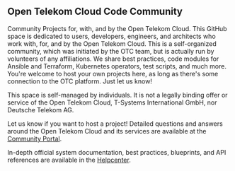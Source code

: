 ## Open Telekom Cloud Code Community

<!--
You can do mighty things with the power of [Markdown](https://docs.github.com/github/writing-on-github/getting-started-with-writing-and-formatting-on-github/basic-writing-and-formatting-syntax)
-->

Community Projects for, with, and by the Open Telekom Cloud. This GitHub space is dedicated to users, developers, engineers, and architects who work with, for, and by the Open Telekom Cloud. This is a self-organized community, which was initiated by the OTC team, but is actually run by volunteers of any affiliations. We share best practices, code modules for Ansible and Terraform, Kubernetes operators, test scripts, and much more. You're welcome to host your own projects here, as long as there's some connection to the OTC platform. Just let us know!

This space is self-managed by individuals. It is not a legally binding offer or service of the Open Telekom Cloud, T-Systems International GmbH, nor Deutsche Telekom AG.

Let us know if you want to host a project! Detailed questions and answers around the Open Telekom Cloud and its services are available at the [Community Portal](https://community.open-telekom-cloud.com).

In-depth official system documentation, best practices, blueprints, and API references are available in the [Helpcenter](https://docs.otc.t-systems.com/).
